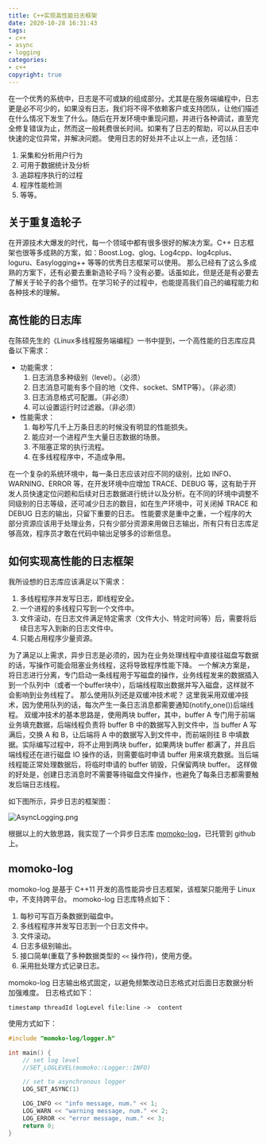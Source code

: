 ```yaml
---
title: C++实现高性能日志框架
date: 2020-10-28 16:31:43
tags:
- c++
- async
- logging
categories:
- c++
copyright: true
---
```


在一个优秀的系统中，日志是不可或缺的组成部分。尤其是在服务端编程中，日志更是必不可少的，如果没有日志，我们将不得不依赖客户或支持团队，让他们描述在什么情况下发生了什么。随后在开发环境中重现问题，并进行各种调试，直至完全修复错误为止，然而这一般耗费很长时间。如果有了日志的帮助，可以从日志中快速的定位异常，并解决问题。
使用日志的好处并不止以上一点，还包括：
<!-- more -->
1. 采集和分析用户行为
2. 可用于数据统计及分析
3. 追踪程序执行的过程
4. 程序性能检测
5. 等等。

## 关于重复造轮子

在开源技术大爆发的时代，每一个领域中都有很多很好的解决方案。C++ 日志框架也很等多成熟的方案，如：Boost.Log、glog、Log4cpp、log4cplus、loguru、Easylogging++ 等等的优秀日志框架可以使用。
那么已经有了这么多成熟的方案下，还有必要去重新造轮子吗？没有必要。话虽如此，但是还是有必要去了解关于轮子的各个细节。在学习轮子的过程中，也能提高我们自己的编程能力和各种技术的理解。

## 高性能的日志库

在陈硕先生的《Linux多线程服务端编程》一书中提到，一个高性能的日志库应具备以下需求：

* 功能需求：
  1. 日志消息多种级别（level）。（必须）
  2. 日志消息可能有多个目的地（文件、socket、SMTP等）。（非必须）
  3. 日志消息格式可配置。（非必须）
  4. 可以设置运行时过滤器。（非必须）
* 性能需求：
  1. 每秒写几千上万条日志的时候没有明显的性能损失。
  2. 能应对一个进程产生大量日志数据的场景。
  3. 不阻塞正常的执行流程。
  4. 在多线程程序中，不造成争用。

在一个复杂的系统环境中，每一条日志应该对应不同的级别，比如 INFO、WARNING、ERROR 等，在开发环境中应增加 TRACE、DEBUG 等，这有助于开发人员快速定位问题和后续对日志数据进行统计以及分析。在不同的环境中调整不同级别的日志等级，还可减少日志的数目，如在生产环境中，可关闭掉 TRACE 和 DEBUG 日志的输出，只留下重要的日志。
性能要求是重中之重，一个程序的大部分资源应该用于处理业务，只有少部分资源来用做日志输出，所有只有日志库足够高效，程序员才敢在代码中输出足够多的诊断信息。

## 如何实现高性能的日志框架

我所设想的日志库应该满足以下需求：

1. 多线程程序并发写日志，即线程安全。
2. 一个进程的多线程只写到一个文件中。
3. 文件滚动，在日志文件满足特定需求（文件大小、特定时间等）后，需要将后续日志写入到新的日志文件中。
4. 只能占用程序少量资源。

为了满足以上需求，异步日志是必须的，因为在业务处理线程中直接往磁盘写数据的话，写操作可能会阻塞业务线程，这将导致程序性能下降。
一个解决方案是，将日志进行分离，专门启动一条线程用于写磁盘的操作，业务线程发来的数据插入到一个队列中（或者一个buffer块中），后端线程取出数据并写入磁盘，这样就不会影响到业务线程了。
那么使用队列还是双缓冲技术呢？
这里我采用双缓冲技术，因为使用队列的话，每次产生一条日志消息都需要通知(notify_one())后端线程。
双缓冲技术的基本思路是，使用两块 buffer，其中，buffer A 专门用于前端业务填充数据，后端线程负责将 buffer B 中的数据写入到文件中，当 buffer A 写满后，交换 A 和 B，让后端将 A 中的数据写入到文件中，而前端则往 B 中填数据。实际编写过程中，将不止用到两块 buffer，如果两块 buffer 都满了，并且后端线程还在进行磁盘 IO 操作的话，则需要临时申请 buffer 用来填充数据。当后端线程能正常处理数据后，将临时申请的 buffer 销毁，只保留两块 buffer。
这样做的好处是，创建日志消息时不需要等待磁盘文件操作，也避免了每条日志都需要触发后端日志线程。

如下图所示，异步日志的框架图：

![AsyncLogging.png](https://i.loli.net/2020/10/29/1HQT9A4Z2iranfV.png)

根据以上的大致思路，我实现了一个异步日志库 [momoko-log](https://github.com/Grizzly1127/momoko-log)，已托管到 github 上。

## momoko-log

momoko-log 是基于 C++11 开发的高性能异步日志框架，该框架只能用于 Linux 中，不支持跨平台。
momoko-log 日志库特点如下：

1. 每秒可写百万条数据到磁盘中。
2. 多线程程序并发写日志到一个日志文件中。
3. 文件滚动。
4. 日志多级别输出。
5. 接口简单(重载了多种数据类型的 `<<` 操作符)，使用方便。
6. 采用批处理方式记录日志。

momoko-log 日志输出格式固定，以避免频繁改动日志格式对后面日志数据分析加强难度。
日志格式如下：

```text
timestamp threadId logLevel file:line ->  content
```

使用方式如下：

```c++
#include "momoko-log/logger.h"

int main() {
    // set log level
    //SET_LOGLEVEL(momoko::Logger::INFO)

    // set to asynchronous logger
    LOG_SET_ASYNC(1)

    LOG_INFO << "info message, num." << 1;
    LOG_WARN << "warning message, num." << 2;
    LOG_ERROR << "error message, num." << 3;
    return 0;
}
```

